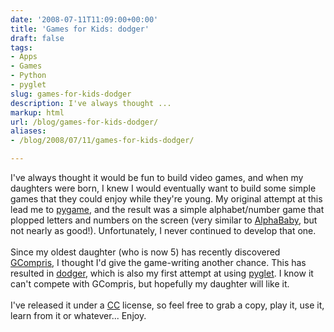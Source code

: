 ```yaml
---
date: '2008-07-11T11:09:00+00:00'
title: 'Games for Kids: dodger'
draft: false
tags:
- Apps
- Games
- Python
- pyglet
slug: games-for-kids-dodger
description: I've always thought ...
markup: html
url: /blog/games-for-kids-dodger/
aliases:
- /blog/2008/07/11/games-for-kids-dodger/

---
```


I've always thought it would be fun to build video games, and when my daughters were born, I knew I would eventually want to build some simple games that they could enjoy while they're young.  My original attempt at this lead me to <a href="http://pygame.org">pygame</a>, and the result was a simple alphabet/number game that plopped letters and numbers on the screen (very similar to <a href="http://alphababy.sourceforge.net/">AlphaBaby</a>, but not nearly as good!). Unfortunately, I never continued to develop that one.<br /><br />Since my oldest daughter (who is now 5) has recently discovered <a href="http://gcompris.net/">GCompris</a>, I thought I'd give the game-writing another chance.  This has resulted in <a href="http://bradmontgomery.net/show.php?page=project_kidgames">dodger</a>, which is also my first attempt at using <a href="http://pyglet.org/">pyglet</a>. I know it can't compete with GCompris, but hopefully my daughter will like it. <br /><br />I've released it under a <a href="http://creativecommons.org/">CC</a> license, so feel free to grab a copy, play it, use it, learn from it or whatever... Enjoy.<div class="blogger-post-footer"><img width='1' height='1' src='https://blogger.googleusercontent.com/tracker/4123748873183487963-2733020526160702993?l=bradmontgomery.blogspot.com' alt='' /></div>